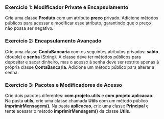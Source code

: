 ### Exercício 1: Modificador Private e Encapsulamento

Crie uma classe <strong>Produto</strong> com um atributo <strong>preco</strong> privado. Adicione métodos públicos para acessar e modificar esse atributo, garantindo que o preço não possa ser negativo.

### Exercício 2: Encapsulamento Avançado

Crie uma classe <strong>ContaBancaria</strong> com os seguintes atributos privados: <strong>saldo</strong> (double) e <strong>senha</strong> (String). A classe deve ter métodos públicos para depositar e sacar dinheiro, mas o acesso à senha deve ser restrito apenas à própria classe <strong>ContaBancaria</strong>. Adicione um método público para alterar a senha.

### Exercício 3: Pacotes e Modificadores de Acesso
Crie dois pacotes diferentes: <strong>com.projeto.utils</strong> e <strong>com.projeto.aplicacao</strong>. Na pasta <strong>utils</strong>, crie uma classe chamada <strong>Utils</strong> com um método público <strong>imprimirMensagem()</strong>. Na pasta <strong>aplicacao</strong>, crie uma classe <strong>Principal</strong> e tente acessar o método <strong>imprimirMensagem()</strong> da classe <strong>Utils</strong>.


